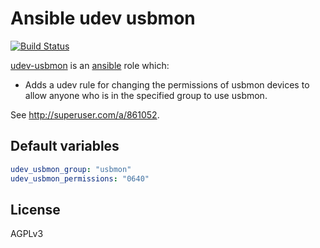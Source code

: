 # Ansible udev usbmon

[![Build Status](https://travis-ci.org/ypid/ansible-udev-usbmon.svg?branch=master)](https://travis-ci.org/ypid/ansible-udev-usbmon)

[udev-usbmon](https://galaxy.ansible.com/list#/roles/2758) is an [ansible](http://www.ansible.com) role which:

* Adds a udev rule for changing the permissions of usbmon devices to allow anyone who is in the specified group to use usbmon.

See http://superuser.com/a/861052.

## Default variables

```yaml
udev_usbmon_group: "usbmon"
udev_usbmon_permissions: "0640"
```

## License
AGPLv3
